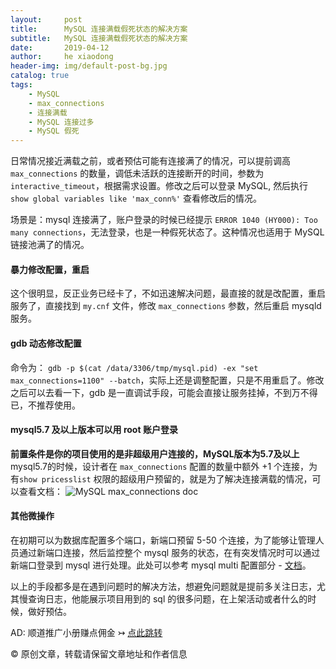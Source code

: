```yaml
---
layout:     post
title:      MySQL 连接满载假死状态的解决方案
subtitle:   MySQL 连接满载假死状态的解决方案
date:       2019-04-12
author:     he xiaodong
header-img: img/default-post-bg.jpg
catalog: true
tags:
    - MySQL
    - max_connections
    - 连接满载
    - MySQL 连接过多
    - MySQL 假死
---
```


日常情况接近满载之前，或者预估可能有连接满了的情况，可以提前调高 `max_connections` 的数量，调低未活跃的连接断开的时间，参数为`interactive_timeout`，根据需求设置。修改之后可以登录 MySQL, 然后执行`show global variables like 'max_conn%'` 查看修改后的情况。

场景是：mysql 连接满了，账户登录的时候已经提示 `ERROR 1040 (HY000): Too many connections`，无法登录，也是一种假死状态了。这种情况也适用于 MySQL 链接池满了的情况。

#### 暴力修改配置，重启
这个很明显，反正业务已经卡了，不如迅速解决问题，最直接的就是改配置，重启服务了，直接找到 `my.cnf` 文件，修改 `max_connections` 参数，然后重启 mysqld 服务。

#### gdb 动态修改配置
命令为： `gdb -p $(cat /data/3306/tmp/mysql.pid) -ex "set max_connections=1100" --batch`，实际上还是调整配置，只是不用重启了。修改之后可以去看一下，gdb 是一直调试手段，可能会直接让服务挂掉，不到万不得已，不推荐使用。

#### mysql5.7 及以上版本可以用 root 账户登录
**前置条件是你的项目使用的是非超级用户连接的，MySQL版本为5.7及以上** <br />
mysql5.7的时候，设计者在 `max_connections` 配置的数量中额外 +1 个连接，为有`show pricesslist` 权限的超级用户预留的，就是为了解决连接满载的情况，可以查看文档：
![MySQL max_connections doc](https://alpha2016.github.io/img/2019-04-12-mysql-max-connections-doc.jpg "MySQL max_connections doc")


#### 其他微操作
在初期可以为数据库配置多个端口，新端口预留 5-50 个连接，为了能够让管理人员通过新端口连接，然后监控整个 mysql 服务的状态，在有突发情况时可以通过新端口登录到 mysql 进行处理。此处可以参考 mysql multi 配置部分 - [文档](https://dev.mysql.com/doc/refman/8.0/en/mysqld-multi.html)。

以上的手段都多是在遇到问题时的解决方法，想避免问题就是提前多关注日志，尤其慢查询日志，他能展示项目用到的 sql 的很多问题，在上架活动或者什么的时候，做好预估。

AD: 顺道推广小册赚点佣金 ↣ [点此跳转](https://alpha2016.github.io/2019/04/01/%E6%8E%A8%E8%8D%90%E5%87%A0%E4%B8%AA%E4%B8%8D%E9%94%99%E7%9A%84%E6%95%99%E7%A8%8B%E5%B0%8F%E5%86%8C/ "MySQL InnoDB教程小册")

© 原创文章，转载请保留文章地址和作者信息

